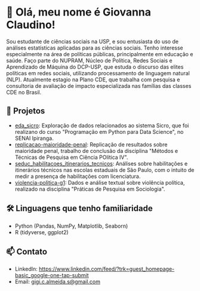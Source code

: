 # 👋 Olá, meu nome é Giovanna Claudino!

Sou estudante de ciências sociais na USP, e sou entusiasta do uso de análises estatísticas aplicadas para as ciências sociais. Tenho interesse especialmente na área de políticas públicas, principalmente em educação e saúde. Faço parte do NUPRAM, Núcleo de Política, Redes Sociais e Aprendizado de Máquina do DCP-USP, que estuda o discurso das elites políticas em redes sociais, utilizando processamento de linguagem natural (NLP). Atualmente estagio na Plano CDE, que trabalha com pesquisa e consultoria de avaliação de impacto especializada nas famílias das classes CDE no Brasil.

## 🚀 Projetos

- [eda_sicro](https://github.com/gioclaudino/eda_sicro): Exploração de dados relacionados ao sistema Sicro, que foi realizano do curso "Programação em Python para Data Science", no SENAI Ipiranga.
- [replicacao-maioridade-penal](https://github.com/gioclaudino/replicacao-maioridade-penal): Replicação de resultados sobre maioridade penal, trabalho de conclusão da disciplina "Métodos e Técnicas de Pesquisa em Ciência POlítica IV".
- [seduc_habilitacoes_itinerarios_tecnicos](https://github.com/gioclaudino/seduc_habilitacoes_itinerarios_tecnicos): Análises sobre habilitações e itinerários técnicos nas escolas estaduais de São Paulo, com o intuito de medir a presença de habilitações com licenciatura.
- [violencia-politica-g1](https://github.com/gioclaudino/violencia-politica-g1): Dados e análise textual sobre violência política, realizado na disciplina "Práticas de Pesquisa em Sociologia".

## 🛠️ Linguagens que tenho familiaridade

- Python (Pandas, NumPy, Matplotlib, Seaborn)
- R (tidyverse, ggplot2)

## 📫 Contato

- LinkedIn: https://www.linkedin.com/feed/?trk=guest_homepage-basic_google-one-tap-submit
- Email: gigi.c.almeida.s@gmail.com
